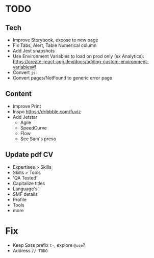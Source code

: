 # TODO

## Tech

- Improve Storybook, expose to new page
- Fix Tabs, Alert, Table Numerical column
- Add Jest snapshots
- Use Environment Variables to load on prod only (ex Analytics): https://create-react-app.dev/docs/adding-custom-environment-variables#!
- Convert `js-`
- Convert pages/NotFound to generic error page

## Content

- Improve Print
- Inspo https://dribbble.com/fuviz
- Add Jetstar
  - Agile
  - SpeedCurve
  - Flow
  - See Sam's preso

## Update pdf CV

- Expertises > Skills
- Skills > Tools
- 'QA Tested'
- Capitalize titles
- Language's'
- SMF details
- Profile
- Tools
- more

# Fix

- Keep Sass prefix `t-`, explore `@use`?
- Address `// TODO`
